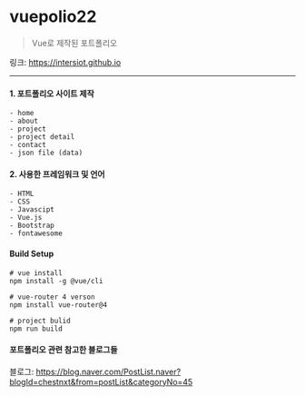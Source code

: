 # vuepolio22
> Vue로 제작된 포트폴리오


링크: https://intersiot.github.io


* * *


#### 1. 포트폴리오 사이트 제작
```
- home
- about
- project
- project detail
- contact
- json file (data)
```


#### 2. 사용한 프레임워크 및 언어
```
- HTML
- CSS
- Javascipt
- Vue.js
- Bootstrap
- fontawesome
```


#### Build Setup

```
# vue install
npm install -g @vue/cli

# vue-router 4 verson
npm install vue-router@4

# project bulid
npm run build
```


#### 포트폴리오 관련 참고한 블로그들

블로그: https://blog.naver.com/PostList.naver?blogId=chestnxt&from=postList&categoryNo=45
